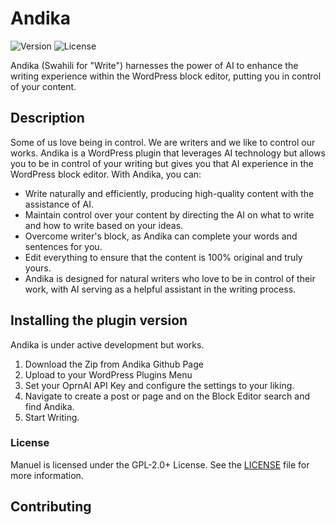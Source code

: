 # Andika

![Version](https://img.shields.io/badge/version-1.0.0-blue)
![License](https://img.shields.io/badge/license-GPL--2.0%2B-green)

Andika (Swahili for "Write") harnesses the power of AI to enhance the writing experience within the WordPress block editor, putting you in control of your content.

## Description

Some of us love being in control. We are writers and we like to control our works. Andika is a WordPress plugin that leverages AI technology but allows you to be in control of your writing but gives you that AI experience in the WordPress block editor. With Andika, you can:

- Write naturally and efficiently, producing high-quality content with the assistance of AI.
- Maintain control over your content by directing the AI on what to write and how to write based on your ideas.
- Overcome writer's block, as Andika can complete your words and sentences for you.
- Edit everything to ensure that the content is 100% original and truly yours.
- Andika is designed for natural writers who love to be in control of their work, with AI serving as a helpful assistant in the writing process.

## Installing the plugin version

Andika is under active development but works.

1. Download the Zip from Andika Github Page
2. Upload to your WordPress Plugins Menu
3. Set your OprnAI API Key and configure the settings to your liking.
4. Navigate to create a post or page and on the Block Editor search and find Andika.
5. Start Writing.

### License

Manuel is licensed under the GPL-2.0+ License. See the [LICENSE](http://www.gnu.org/licenses/gpl-2.0.txt) file for more information.

## Contributing